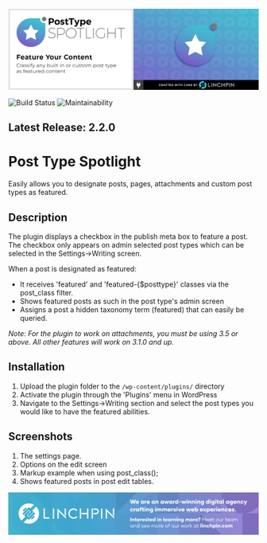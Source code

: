 ![Post Type Spotlight](https://github.com/linchpin/post-type-spotlight/blob/master/.wordpress-org/banner-1544x500.png?raw=true)

![Build Status](https://github.com/linchpin/post-type-spotlight/workflows/release-please.org/badge.svg?raw=true) ![Maintainability](https://api.codeclimate.com/v1/badges/571cf2f2437f6fe80c1a/maintainability)

<!-- x-release-please-start-version -->
## Latest Release: 2.2.0
<!-- x-release-please-end -->

# Post Type Spotlight #

Easily allows you to designate posts, pages, attachments and custom post types as featured.

## Description ##

The plugin displays a checkbox in the publish meta box to feature a post. The checkbox only appears on admin selected post types which can be selected in the Settings->Writing screen.

When a post is designated as featured:

*   It receives 'featured' and 'featured-{$posttype}' classes via the post_class filter.
*   Shows featured posts as such in the post type's admin screen
*   Assigns a post a hidden taxonomy term (featured) that can easily be queried.

*Note: For the plugin to work on attachments, you must be using 3.5 or above. All other features will work on 3.1.0 and up.*

## Installation ##

1. Upload the plugin folder to the `/wp-content/plugins/` directory
2. Activate the plugin through the 'Plugins' menu in WordPress
3. Navigate to the Settings->Writing section and select the post types you would like to have the featured abilities.


## Screenshots ##

1. The settings page.
2. Options on the edit screen
3. Markup example when using post_class();
4. Shows featured posts in post edit tables.

![Linchpin](https://github.com/linchpin/brand-assets/blob/master/github-banner@2x.jpg?raw=true)
